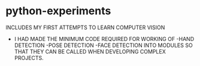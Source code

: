 # python-experiments
INCLUDES MY FIRST ATTEMPTS TO LEARN COMPUTER VISION
* I HAD MADE THE  MINIMUM CODE REQUIRED FOR WORKING OF
        -HAND DETECTION
        -POSE DETECTION
        -FACE DETECTION
   INTO MODULES SO THAT THEY CAN BE  CALLED WHEN DEVELOPING COMPLEX PROJECTS.
